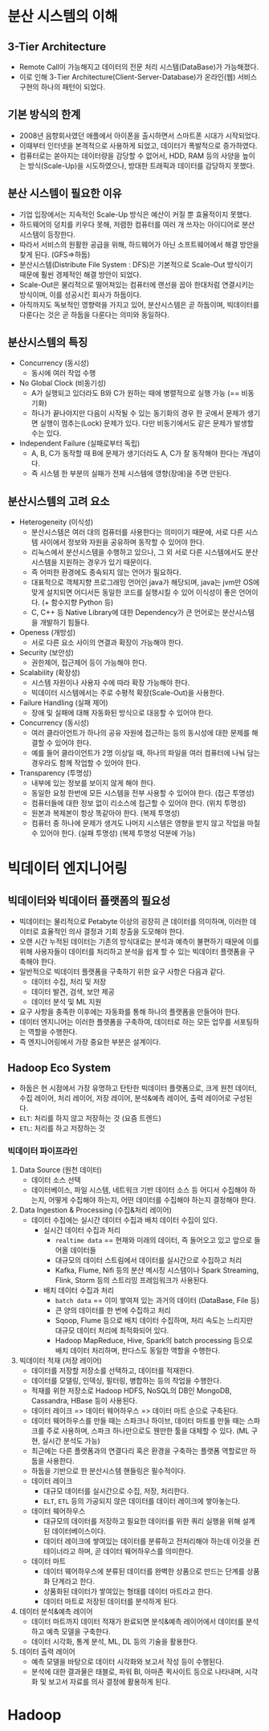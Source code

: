 # 분산 시스템의 이해
## 3-Tier Architecture
- Remote Call이 가능해지고 데이터의 전문 처리 시스템(DataBase)가 가능해졌다.
- 이로 인해 3-Tier Architecture(Client-Server-Database)가 온라인(웹) 서비스 구현의 하나의 패턴이 되었다.

## 기본 방식의 한계
- 2008년 음향회사였던 애플에서 아이폰을 출시하면서 스마트폰 시대가 시작되었다.
- 이때부터 인터넷을 본격적으로 사용하게 되었고, 데이터가 폭발적으로 증가하였다.
- 컴퓨터로는 쏟아지는 데이터량을 감당할 수 없어서, HDD, RAM 등의 사양을 높이는 방식(Scale-Up)을 시도하였으나, 방대한 트래픽과 데이터를 감당하지 못했다.

## 분산 시스템이 필요한 이유
- 기업 입장에서는 지속적인 Scale-Up 방식은 예산이 커질 뿐 효율적이지 못했다.
- 하드웨어의 덩치를 키우다 못해, 저렴한 컴퓨터를 여러 개 쓰자는 아이디어로 분산시스템이 등장한다.
- 따라서 서비스의 원활한 공급을 위해, 하드웨어가 아닌 소프트웨어에서 해결 방안을 찾게 된다. (GFS=>하둡)
- 분산시스템(Distribute File System : DFS)은 기본적으로 Scale-Out 방식이기 때문에 훨씬 경제적인 해결 방안이 되었다.
- Scale-Out은 물리적으로 떨어져있는 컴퓨터에 랜선을 꼽아 한대처럼 연결시키는 방식이며, 이를 성공시킨 회사가 하둡이다.
- 아직까지도 독보적인 영향력을 가지고 있어, 분산시스템은 곧 하둡이며, 빅데이터를 다룬다는 것은 곧 하둡을 다룬다는 의미와 동일하다.

## 분산시스템의 특징
- Concurrency (동시성)
  - 동시에 여러 작업 수행
- No Global Clock (비동기성)
  - A가 실행되고 있더라도 B와 C가 원하는 때에 병렬적으로 실행 가능 (== 비동기화)
  - 하나가 끝나야지만 다음이 시작될 수 있는 동기화의 경우 한 곳에서 문제가 생기면 실행이 멈추는(Lock) 문제가 있다. 다만 비동기에서도 같은 문제가 발생할 수는 있다.
- Independent Failure (실패로부터 독립)
  - A, B, C가 동작할 때 B에 문제가 생기더라도 A, C가 잘 동작해야 한다는 개념이다.
  - 즉 시스템 한 부분의 실패가 전체 시스템에 영향(장애)을 주면 안된다.

## 분산시스템의 고려 요소
- Heterogeneity (이식성)
  - 분산시스템은 여러 대의 컴퓨터를 사용한다는 의미이기 때문에, 서로 다른 시스템 사이에서 정보와 자원을 공유하며 동작할 수 있어야 한다.
  - 리눅스에서 분산시스템을 수행하고 있으나, 그 외 서로 다른 시스템에서도 분산시스템을 지원하는 경우가 있기 때문이다.
  - 즉 어떠한 환경에도 종속되지 않는 언어가 필요하다.
  - 대표적으로 객체지향 프로그래밍 언어인 java가 해당되며, java는 jvm만 OS에 맞게 설치되면 어디서든 동일한 코드를 실행시킬 수 있어 이식성이 좋은 언어이다. (+ 함수지향 Python 등)
  - C, C++ 등 Native Library에 대한 Dependency가 큰 언어로는 분산시스템을 개발하기 힘들다.
- Openess (개방성)
  - 서로 다른 요소 사이의 연결과 확장이 가능해야 한다.
- Security (보안성)
  - 권한제어, 접근제어 등이 가능해야 한다.
- Scalability (확장성)
  - 시스템 자원이나 사용자 수에 따라 확장 가능해야 한다.
  - 빅데이터 시스템에서는 주로 수평적 확장(Scale-Out)을 사용한다.
- Failure Handling (실패 제어)
  - 장애 및 실패에 대해 자동화된 방식으로 대응할 수 있어야 한다.
- Concurrency (동시성)
  - 여러 클라이언트가 하나의 공유 자원에 접근하는 등의 동시성에 대한 문제를 해결할 수 있어야 한다.
  - 예를 들어 클라이언트가 2명 이상일 때, 하나의 파일을 여러 컴퓨터에 나눠 담는 경우라도 함께 작업할 수 있어야 한다.
- Transparency (투명성)
  - 내부에 있는 정보를 보이지 않게 해야 한다.
  - 동일한 요청 한번에 모든 시스템을 전부 사용할 수 있어야 한다. (접근 투명성)
  - 컴퓨터들에 대한 정보 없이 리소스에 접근할 수 있어야 한다. (위치 투명성)
  - 원본과 복제본이 항상 똑같아야 한다. (복제 투명성)
  - 컴퓨터 중 하나에 문제가 생겨도 나머지 시스템은 영향을 받지 않고 작업을 마칠 수 있어야 한다. (실패 투명성) (복제 투명성 덕분에 가능)


# 빅데이터 엔지니어링
## 빅데이터와 빅데이터 플랫폼의 필요성
- 빅데이터는 물리적으로 Petabyte 이상의 굉장히 큰 데이터를 의미하며, 이러한 데이터로 효율적인 의사 결정과 기회 창출을 도모해야 한다.
- 오랜 시간 누적된 데이터는 기존의 방식대로는 분석과 예측이 불편하기 때문에 이를 위해 사용자들이 데이터를 처리하고 분석을 쉽게 할 수 있는 빅데이터 플랫폼을 구축해야 한다.
- 일반적으로 빅데이터 플랫폼을 구축하기 위한 요구 사항은 다음과 같다.
  - 데이터 수집, 처리 및 저장
  - 데이터 발견, 검색, 보안 제공
  - 데이터 분석 및 ML 지원
- 요구 사항을 충족한 이후에는 자동화를 통해 하나의 플랫폼을 만들어야 한다.
- 데이터 엔지니어는 이러한 플랫폼을 구축하여, 데이터로 하는 모든 업무를 서포팅하는 역할을 수행한다.
- 즉 엔지니어링에서 가장 중요한 부분은 설계이다. 
## Hadoop Eco System
- 하둡은 현 시점에서 가장 유명하고 탄탄한 빅데이터 플랫폼으로, 크게 원천 데이터, 수집 레이어, 처리 레이어, 저장 레이어, 분석&예측 레이어, 출력 레이어로 구성된다.
- `ELT`: 처리를 하지 않고 저장하는 것 (요즘 트렌드)
- `ETL`: 처리를 하고 저장하는 것

### 빅데이터 파이프라인
1. Data Source (원천 데이터)
   - 데이터 소스 선택
   - 데이터베이스, 파일 시스템, 네트워크 기반 데이터 소스 등 어디서 수집해야 하는지, 어떻게 수집해야 하는지, 어떤 데이터를 수집해야 하는지 결정해야 한다.
2. Data Ingestion & Processing (수집&처리 레이어)
   - 데이터 수집에는 실시간 데이터 수집과 배치 데이터 수집이 있다.
     - 실시간 데이터 수집과 처리
       - `realtime data` == 현재와 미래의 데이터, 즉 들어오고 있고 앞으로 들어올 데이터들
       - 대규모의 데이터 스트림에서 데이터를 실시간으로 수집하고 처리
       - Kafka, Flume, Nifi 등의 분산 메시징 시스템이나 Spark Streaming, Flink, Storm 등의 스트리밍 프레임워크가 사용된다.
     - 배치 데이터 수집과 처리
       - `batch data` == 이미 쌓여져 있는 과거의 데이터 (DataBase, File 등)
       - 큰 양의 데이터를 한 번에 수집하고 처리
       - Sqoop, Flume 등으로 배치 데이터 수집하며, 처리 속도는 느리지만 대규모 데이터 처리에 최적화되어 있다.
       - Hadoop MapReduce, Hive, Spark의 batch processing 등으로 배치 데이터 처리하며, 판다스도 동일한 역할을 수행한다.
3. 빅데이터 적재 (저장 레이어)
   - 데이터를 저장할 저장소를 선택하고, 데이터를 적재한다.
   - 데이터를 모델링, 인덱싱, 필터링, 병합하는 등의 작업을 수행한다.
   - 적재를 위한 저장소로 Hadoop HDFS, NoSQL의 DB인 MongoDB, Cassandra, HBase 등이 사용된다.
   - 데이터 레이크 => 데이터 웨어하우스 => 데이터 마트 순으로 구축된다.
   - 데이터 웨어하우스를 만들 때는 스파크나 하이브, 데이터 마트를 만들 때는 스파크를 주로 사용하며, 스파크 하나만으로도 웬만한 툴을 대체할 수 있다. (ML 구현, 실시간 분석도 가능)
   - 최근에는 다른 플랫폼과의 연결다리 혹은 환경을 구축하는 플랫폼 역할로만 하둡을 사용한다.
   - 하둡을 기반으로 한 분산시스템 핸들링은 필수적이다.
   - 데이터 레이크
     - 대규모 데이터를 실시간으로 수집, 저장, 처리한다.
     - `ELT`, `ETL` 등의 가공되지 않은 데이터를 데이터 레이크에 쌓아놓는다.
   -  데이터 웨어하우스
      -  대규모의 데이터를 저장하고 필요한 데이터를 위한 쿼리 실행을 위해 설계된 데이터베이스이다.
      -  데이터 레이크에 쌓여있는 데이터를 분류하고 전처리해야 하는데 이것을 컨테이너라고 하며, 곧 데이터 웨어하우스를 의미한다.
   -  데이터 마트
      -  데이터 웨어하우스에 분류된 데이터를 완벽한 상품으로 만드는 단계를 상품화 단계라고 한다.
      -  상품화된 데이터가 쌓여있는 형태를 데이터 마트라고 한다.
      -  데이터 마트로 저장된 데이터를 분석하게 된다.
4. 데이터 분석&예측 레이어
   - 데이터 마트까지 데이터 적재가 완료되면 분석&예측 레이어에서 데이터를 분석하고 예측 모델을 구축한다.
   - 데이터 시각화, 통계 분석, ML, DL 등의 기술을 활용한다.
5. 데이터 출력 레이어
   - 예측 모델을 바탕으로 데이터 시각화와 보고서 작성 등이 수행된다.
   - 분석에 대한 결과물은 태블로, 파워 BI, 아마존 퀵사이트 등으로 나타내며, 시각화 및 보고서 자료를 의사 결정에 활용하게 된다.
  

# Hadoop

